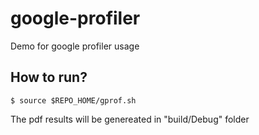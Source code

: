 # google-profiler
Demo for google profiler usage

## How to run?

```shell
$ source $REPO_HOME/gprof.sh
```

The pdf results will be genereated in "build/Debug" folder

